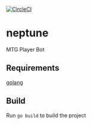 [![CircleCI](https://circleci.com/gh/bpina/neptune/tree/develop.svg?style=svg)](https://circleci.com/gh/bpina/neptune/tree/develop)

# neptune
MTG Player Bot

## Requirements
[golang](https://golang.org/dl/)

## Build
Run `go build` to build the project
